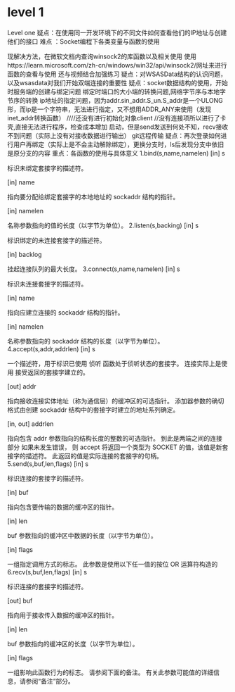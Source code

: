 # level 1
Level one 
疑点：在使用同一开发环境下的不同文件如何查看他们的IP地址与创建他们的接口
难点 ：Socket编程下各类变量与函数的使用

现解决方法，在微软文档内查询winsock2的库函数以及相关使用
使用https://learn.microsoft.com/zh-cn/windows/win32/api/winsock2/网址来进行函数的查看与使用
还与视频结合加强练习
疑点：对WSASData结构的认识问题，以及wsasdata对我们开始双端连接的重要性
疑点：socket数据结构的使用，开始时服务端的创建与绑定问题
绑定时端口的大小端的转换问题,网络字节序与本地字节序的转换
ip地址的指定问题，因为addr.sin_addr.S_un.S_addr是一个ULONG形，而ip是一个字符串，无法进行指定，又不想用ADDR_ANY来使用（发现inet_addr转换函数）
////还没有进行初始化对象client
	//没有连接项所以进行了卡壳,直接无法进行程序，检查成本增加
  启动，但是send发送到何处不知，recv接收不到问题（实际上没有对接收数据进行输出）
  git远程传输
  疑点：再次登录如何进行用户再绑定（实际上是不会主动解除绑定），更换分支时，ls后发现分支中依旧是原分支的内容
  重点：各函数的使用与具体意义
  1.bind(s,name,namelen)
[in] s

标识未绑定套接字的描述符。

[in] name

指向要分配给绑定套接字的本地地址的 sockaddr 结构的指针。

[in] namelen

名称参数指向的值的长度（以字节为单位）。
2.listen(s,backing)
[in] s

标识绑定的未连接套接字的描述符。

[in] backlog

挂起连接队列的最大长度。
3.connect(s,name,namelen)
[in] s

标识未连接套接字的描述符。

[in] name

指向应建立连接的 sockaddr 结构的指针。

[in] namelen

名称参数指向的 sockaddr 结构的长度（以字节为单位）。
4.accept(s,addr,addrlen)
[in] s

一个描述符，用于标识已使用 侦听 函数处于侦听状态的套接字。 连接实际上是使用 接受返回的套接字建立的。

[out] addr

指向接收连接实体地址（称为通信层）的缓冲区的可选指针。 添加器参数的确切格式由创建 sockaddr 结构中的套接字时建立的地址系列确定。

[in, out] addrlen

指向包含 addr 参数指向的结构长度的整数的可选指针。
到此是两端之间的连接部分
如果未发生错误， 则 accept 将返回一个类型为 SOCKET 的值，该值是新套接字的描述符。 此返回的值是实际连接的套接字的句柄。
5.send(s,buf,len,flags)
[in] s

标识连接的套接字的描述符。

[in] buf

指向包含要传输的数据的缓冲区的指针。

[in] len

buf 参数指向的缓冲区中数据的长度（以字节为单位）。

[in] flags

一组指定调用方式的标志。 此参数是使用以下任一值的按位 OR 运算符构造的
6.recv(s,buf,len,flags)
[in] s

标识连接的套接字的描述符。

[out] buf

指向用于接收传入数据的缓冲区的指针。

[in] len

buf 参数指向的缓冲区的长度（以字节为单位）。

[in] flags

一组影响此函数行为的标志。 请参阅下面的备注。 有关此参数可能值的详细信息，请参阅“备注”部分。
